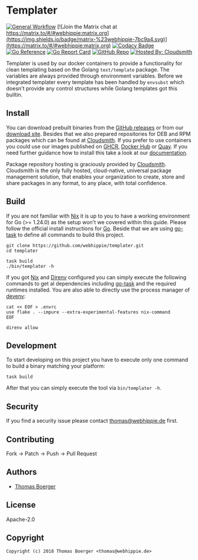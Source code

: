 # Templater

[![General Workflow](https://github.com/webhippie/templater/actions/workflows/general.yml/badge.svg)](https://github.com/webhippie/templater/actions/workflows/general.yml) [![Join the Matrix chat at https://matrix.to/#/#webhippie:matrix.org](https://img.shields.io/badge/matrix-%23webhippie-7bc9a4.svg)](https://matrix.to/#/#webhippie:matrix.org) [![Codacy Badge](https://app.codacy.com/project/badge/Grade/d95dc8cbd6a14ee78b3d52a6a0104304)](https://app.codacy.com/gh/webhippie/templater/dashboard?utm_source=gh&utm_medium=referral&utm_content=&utm_campaign=Badge_grade) [![Go Reference](https://pkg.go.dev/badge/github.com/webhippie/templater.svg)](https://pkg.go.dev/github.com/webhippie/templater) [![Go Report Card](https://goreportcard.com/badge/github.com/webhippie/templater)](https://goreportcard.com/report/github.com/webhippie/templater) [![GitHub Repo](https://img.shields.io/badge/github-repo-yellowgreen)](https://github.com/webhippie/templater) [![Hosted By: Cloudsmith](https://img.shields.io/badge/OSS%20hosting%20by-cloudsmith-blue?logo=cloudsmith&style=flat-square)](https://cloudsmith.com)

Templater is used by our docker containers to provide a functionality for clean
templating based on the Golang `text/template` package. The variables are always
provided through environment variables. Before we integrated templater every
template has been handled by `envsubst` which doesn't provide any control
structures while Golang templates got this builtin.

## Install

You can download prebuilt binaries from the [GitHub releases][releases] or from
our [download site][downloads]. Besides that we also prepared repositories for
DEB and RPM packages which can be found at [Cloudsmith][pkgrepo]. If you prefer
to use containers you could use our images published on [GHCR][ghcr],
[Docker Hub][dockerhub] or [Quay][quay]. If you need further guidance how to
install this take a look at our [documentation][docs].

Package repository hosting is graciously provided by [Cloudsmith][cloudsmith].
Cloudsmith is the only fully hosted, cloud-native, universal package management
solution, that enables your organization to create, store and share packages in
any format, to any place, with total confidence.

## Build

If you are not familiar with [Nix][nix] it is up to you to have a working
environment for Go (>= 1.24.0) as the setup won't we covered within this guide.
Please follow the official install instructions for [Go][golang]. Beside that we
are using [go-task][gotask] to define all commands to build this project.

```console
git clone https://github.com/webhippie/templater.git
cd templater

task build
./bin/templater -h
```

If you got [Nix][nix] and [Direnv][direnv] configured you can simply execute
the following commands to get al dependencies including [go-task][gotask] and
the required runtimes installed. You are also able to directly use the process
manager of [devenv][devenv]:

```console
cat << EOF > .envrc
use flake . --impure --extra-experimental-features nix-command
EOF

direnv allow
```

## Development

To start developing on this project you have to execute only one command to
build a binary matching your platform:

```console
task build
```

After that you can simply execute the tool via `bin/templater -h`.

## Security

If you find a security issue please contact
[thomas@webhippie.de](mailto:thomas@webhippie.de) first.

## Contributing

Fork -> Patch -> Push -> Pull Request

## Authors

-   [Thomas Boerger](https://github.com/tboerger)

## License

Apache-2.0

## Copyright

```console
Copyright (c) 2018 Thomas Boerger <thomas@webhippie.de>
```

[releases]: https://github.com/webhippie/templater/releases
[downloads]: https://dl.webhippie.de/#templater/
[ghcr]: https://github.com/webhippie/templater/pkgs/container/templater
[dockerhub]: https://hub.docker.com/r/webhippie/templater/tags/
[quay]: https://quay.io/repository/webhippie/templater?tab=tags
[docs]: https://webhippie.github.io/templater/#getting-started
[nix]: https://nixos.org/
[golang]: http://golang.org/doc/install.html
[gotask]: https://taskfile.dev/installation/
[direnv]: https://direnv.net/
[devenv]: https://devenv.sh/
[pkgrepo]: https://cloudsmith.io/~webhippie/repos/general/groups/
[cloudsmith]: https://cloudsmith.com/
